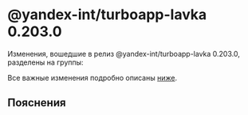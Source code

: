 # @yandex-int/turboapp-lavka 0.203.0

<!-- ЧЕЛОВЕЧЕСКОЕ ВСТУПЛЕНИЕ -->

Изменения, вошедшие в релиз @yandex-int/turboapp-lavka 0.203.0, разделены на группы:

Все важные изменения подробно описаны [ниже](#Пояснения).

## Пояснения

